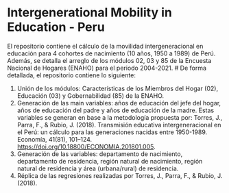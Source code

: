 # Intergenerational Mobility in Education - Peru
El repositorio contiene el cálculo de la movilidad intergeneracional en educación para 4 cohortes de nacimiento (10 años, 1950 a 1989) de Perú. Además, se detalla el arreglo de los módulos 02, 03 y 85 de la Encuesta Nacional de Hogares (ENAHO) para el periodo 2004-2021. #
De forma detallada, el repositorio contiene lo siguiente:
1. Unión de los módulos: Características de los Miembros del Hogar (02), Educación (03) y Gobernabilidad (85) de la ENAHO.
2. Generación de las main variables: años de educación del jefe del hogar, años de educación del padre y años de educación de la madre. Estas variables se generan en base a la metodología propuesta por: 
Torres, J., Parra, F., & Rubio, J. (2018). Transmisión educativa intergeneracional en el Perú: un cálculo para las generaciones nacidas entre 1950-1989. Economía, 41(81), 101–124. 
https://doi.org/10.18800/ECONOMIA.201801.005.
4. Generación de las variables: departamento de nacimiento, departamento de residencia, región natural de nacimiento, región natural de residencia y área (urbana/rural) de residencia.
5. Réplica de las regresiones realizadas por Torres, J., Parra, F., & Rubio, J. (2018).
